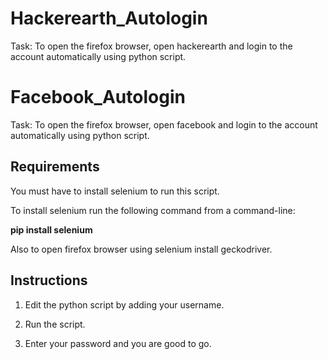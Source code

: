 # Hackerearth_Autologin
Task: To open the firefox browser, open hackerearth and login to the account automatically using python script.

# Facebook_Autologin
Task: To open the firefox browser, open facebook and login to the account automatically using python script.

## Requirements
 
You must have to install selenium to run this script.

To install selenium run the following command from a command-line:

**pip install selenium**


Also to open firefox browser using selenium install geckodriver.

## Instructions

1. Edit the python script by adding your username.

2. Run the script.

3. Enter your password and you are good to go.
